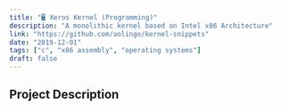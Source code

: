 ```yaml
---
title: "🖥️ Xeros Kernel (Programming)"
description: "A monolithic kernel based on Intel x86 Architecture"
link: "https://github.com/aolingo/kernel-snippets"
date: "2019-12-01"
tags: ["c", "x86 assembly", "operating systems"]
draft: false
---
```


## Project Description

